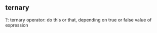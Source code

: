 ## ternary

?:      ternary operator: do this or that, depending on
        true or false value of expression
